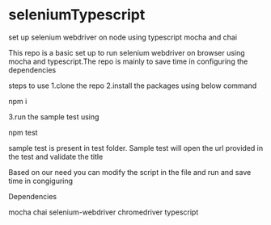 # seleniumTypescript
set up selenium webdriver on node using typescript mocha and chai

This repo is a basic set up  to run selenium webdriver on browser using mocha and typescript.The repo is mainly to save time in configuring the dependencies

steps to use
1.clone the repo
2.install the packages using below command

npm i

3.run the sample test using 

npm test

sample test is present in test folder. Sample test will open the url provided in the test and validate the title

Based on our need you can modify the script in the file and run and save time in congiguring

Dependencies

mocha
chai
selenium-webdriver
chromedriver
typescript


 


